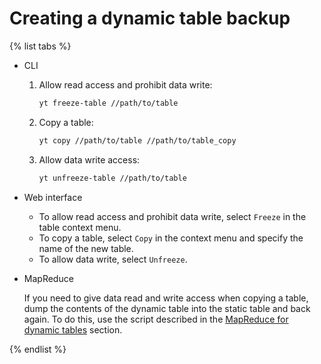 # Creating a dynamic table backup

{% list tabs %}

- CLI

   1. Allow read access and prohibit data write:
      ```bash
      yt freeze-table //path/to/table
      ```

   2. Copy a table:
      ```bash
      yt copy //path/to/table //path/to/table_copy
      ```

   3. Allow data write access:
      ```bash
      yt unfreeze-table //path/to/table
      ```

- Web interface

   - To allow read access and prohibit data write, select `Freeze` in the table context menu.
   - To copy a table, select `Copy` in the context menu and specify the name of the new table.
   - To allow data write, select `Unfreeze`.

- MapReduce

   If you need to give data read and write access when copying a table, dump the contents of the dynamic table into the static table and back again. To do this, use the script described in the [MapReduce for dynamic tables](../../../../user-guide/dynamic-tables/mapreduce.md) section.

{% endlist %}

